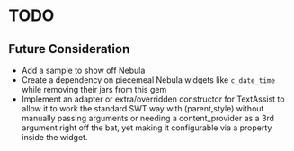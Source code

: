 # TODO

## Future Consideration

- Add a sample to show off Nebula
- Create a dependency on piecemeal Nebula widgets like `c_date_time` while removing their jars from this gem
- Implement an adapter or extra/overridden constructor for TextAssist to allow it to work the standard SWT way with (parent,style) without manually passing arguments or needing a content_provider as a 3rd argument right off the bat, yet making it configurable via a property inside the widget.
